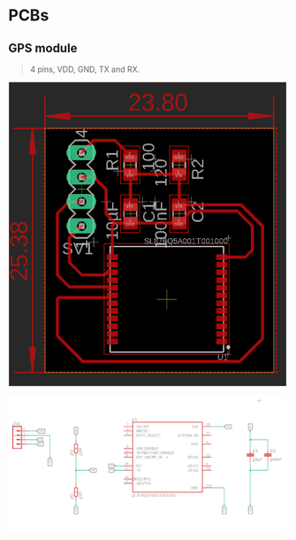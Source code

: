 # PCBs

## GPS module

> 4 pins, VDD, GND, TX and RX.

![Board](./img/GPS_Module_Board.png)

![Scheme](./img/GPS_Module_schema.png)
